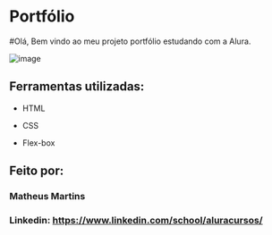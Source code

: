 # Portfólio 

#Olá, Bem vindo ao meu projeto portfólio estudando com a Alura.

![image](https://user-images.githubusercontent.com/77756047/211304452-220fedf0-f91b-490f-8a65-a60ce860bc5c.png)

## Ferramentas utilizadas:

* HTML

* CSS

* Flex-box

## Feito por:

### Matheus Martins

### Linkedin: https://www.linkedin.com/school/aluracursos/

```
